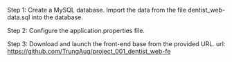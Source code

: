 Step 1: Create a MySQL database. Import the data from the file dentist_web-data.sql into the database.

Step 2: Configure the application.properties file.

Step 3: Download and launch the front-end base from the provided URL. url: https://github.com/TrungAug/project_001_dentist_web-fe
